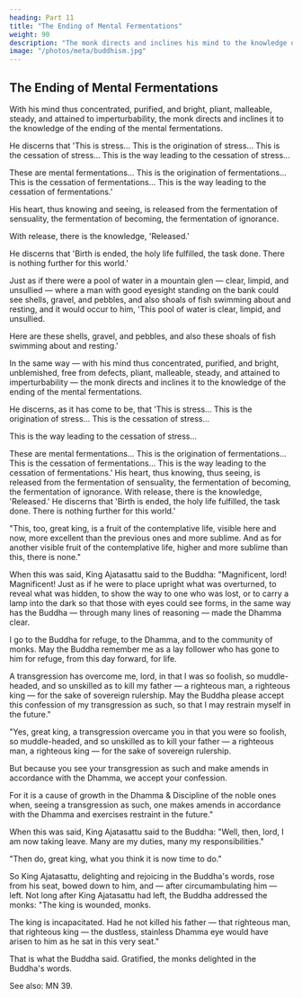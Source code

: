 ```yaml
---
heading: Part 11
title: "The Ending of Mental Fermentations"
weight: 90
description: "The monk directs and inclines his mind to the knowledge of the ending of the mental fermentations"
image: "/photos/meta/buddhism.jpg"
---
```



## The Ending of Mental Fermentations

With his mind thus concentrated, purified, and bright, pliant, malleable, steady, and attained to imperturbability, the monk directs and inclines it to the knowledge of the ending of the mental fermentations. 

He discerns that 'This is stress... This is the origination of stress... This is the cessation of stress... This is the way leading to the cessation of stress... 

These are mental fermentations... This is the origination of fermentations... This is the cessation of fermentations... This is the way leading to the cessation of fermentations.' 

His heart, thus knowing and seeing, is released from the fermentation of sensuality, the fermentation of becoming, the fermentation of ignorance. 

With release, there is the knowledge, 'Released.' 

He discerns that 'Birth is ended, the holy life fulfilled, the task done. There is nothing further for this world.' 

Just as if there were a pool of water in a mountain glen — clear, limpid, and unsullied — where a man with good eyesight standing on the bank could see shells, gravel, and pebbles, and also shoals of fish swimming about and resting, and it would occur to him, 'This pool of water is clear, limpid, and unsullied. 

Here are these shells, gravel, and pebbles, and also these shoals of fish swimming about and resting.' 

In the same way — with his mind thus concentrated, purified, and bright, unblemished, free from defects, pliant, malleable, steady, and attained to imperturbability — the monk directs and inclines it to the knowledge of the ending of the mental fermentations. 

He discerns, as it has come to be, that 'This is stress... This is the origination of stress... This is the cessation of stress... 

This is the way leading to the cessation of stress... 

These are mental fermentations... This is the origination of fermentations... This is the cessation of fermentations... This is the way leading to the cessation of fermentations.' His heart, thus knowing, thus seeing, is released from the fermentation of sensuality, the fermentation of becoming, the fermentation of ignorance. With release, there is the knowledge, 'Released.' He discerns that 'Birth is ended, the holy life fulfilled, the task done. There is nothing further for this world.'

"This, too, great king, is a fruit of the contemplative life, visible here and now, more excellent than the previous ones and more sublime. And as for another visible fruit of the contemplative life, higher and more sublime than this, there is none."

When this was said, King Ajatasattu said to the Buddha: "Magnificent, lord! Magnificent! Just as if he were to place upright what was overturned, to reveal what was hidden, to show the way to one who was lost, or to carry a lamp into the dark so that those with eyes could see forms, in the same way has the Buddha — through many lines of reasoning — made the Dhamma clear. 

I go to the Buddha for refuge, to the Dhamma, and to the community of monks. May the Buddha remember me as a lay follower who has gone to him for refuge, from this day forward, for life.

A transgression has overcome me, lord, in that I was so foolish, so muddle-headed, and so unskilled as to kill my father — a righteous man, a righteous king — for the sake of sovereign rulership. May the Buddha please accept this confession of my transgression as such, so that I may restrain myself in the future."

"Yes, great king, a transgression overcame you in that you were so foolish, so muddle-headed, and so unskilled as to kill your father — a righteous man, a righteous king — for the sake of sovereign rulership. 

But because you see your transgression as such and make amends in accordance with the Dhamma, we accept your confession. 

For it is a cause of growth in the Dhamma & Discipline of the noble ones when, seeing a transgression as such, one makes amends in accordance with the Dhamma and exercises restraint in the future."

When this was said, King Ajatasattu said to the Buddha: "Well, then, lord, I am now taking leave. Many are my duties, many my responsibilities."

"Then do, great king, what you think it is now time to do."

So King Ajatasattu, delighting and rejoicing in the Buddha's words, rose from his seat, bowed down to him, and — after circumambulating him — left. Not long after King Ajatasattu had left, the Buddha addressed the monks: "The king is wounded, monks. 

The king is incapacitated. Had he not killed his father — that righteous man, that righteous king — the dustless, stainless Dhamma eye would have arisen to him as he sat in this very seat."

That is what the Buddha said. Gratified, the monks delighted in the Buddha's words.

See also: MN 39.
